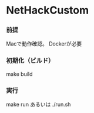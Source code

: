 # NetHackCustom

### 前提
Macで動作確認。
Dockerが必要

### 初期化（ビルド）
make build

### 実行
make run
あるいは
./run.sh
